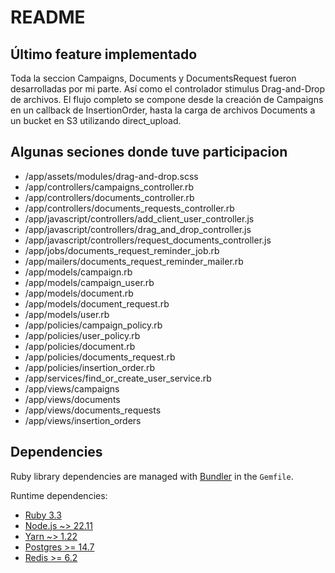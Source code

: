 # README
## Último feature implementado
Toda la seccion Campaigns, Documents y DocumentsRequest fueron desarrolladas por mi parte. Así como el controlador stimulus Drag-and-Drop de archivos.
El flujo completo se compone desde la creación de Campaigns en un callback de InsertionOrder, hasta la carga de archivos Documents a un bucket en S3 utilizando direct_upload.

## Algunas seciones donde tuve participacion
* /app/assets/modules/drag-and-drop.scss
* /app/controllers/campaigns_controller.rb
* /app/controllers/documents_controller.rb
* /app/controllers/documents_requests_controller.rb
* /app/javascript/controllers/add_client_user_controller.js
* /app/javascript/controllers/drag_and_drop_controller.js
* /app/javascript/controllers/request_documents_controller.js
* /app/jobs/documents_request_reminder_job.rb
* /app/mailers/documents_request_reminder_mailer.rb
* /app/models/campaign.rb
* /app/models/campaign_user.rb
* /app/models/document.rb
* /app/models/document_request.rb
* /app/models/user.rb
* /app/policies/campaign_policy.rb
* /app/policies/user_policy.rb
* /app/policies/document.rb
* /app/policies/documents_request.rb
* /app/policies/insertion_order.rb
* /app/services/find_or_create_user_service.rb
* /app/views/campaigns
* /app/views/documents
* /app/views/documents_requests
* /app/views/insertion_orders

## Dependencies

Ruby library dependencies are managed with [Bundler](http://bundler.io/) in the `Gemfile`.

Runtime dependencies:

* [Ruby 3.3](http://www.ruby-lang.org/en/)
* [Node.js ~> 22.11](https://nodejs.org/en/)
* [Yarn ~> 1.22](https://yarnpkg.com/en/)
* [Postgres >= 14.7](http://www.ruby-lang.org/en/)
* [Redis >= 6.2](https://redis.io/)
